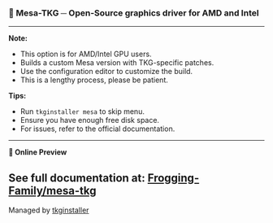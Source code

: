 ### 🧩 Mesa-TKG ─ Open-Source graphics driver for AMD and Intel

---
**Note:**
- This option is for AMD/Intel GPU users.
- Builds a custom Mesa version with TKG-specific patches.
- Use the configuration editor to customize the build.
- This is a lengthy process, please be patient.

**Tips:**
- Run `tkginstaller mesa` to skip menu.
- Ensure you have enough free disk space.
- For issues, refer to the official documentation.

---
**🧩 Online Preview**

See full documentation at:
[Frogging-Family/mesa-tkg](https://github.com/Frogging-Family/mesa-tkg/blob/master/README.md)
---
Managed by [tkginstaller](https://github.com/damachine/tkginstaller)
